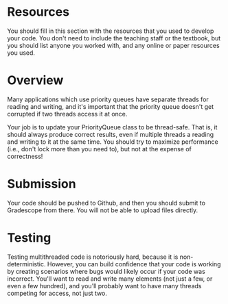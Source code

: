 # Resources
You should fill in this section with the resources that you used to develop your code.  You don't need to include the teaching staff or the textbook, but you should list anyone you worked with, and any online or paper resources you used.

# Overview
Many applications which use priority queues have separate threads for reading and writing, and it's important that the priority queue doesn't get corrupted if two threads access it at once.

Your job is to update your PriorityQueue class to be thread-safe.  That is, it should always produce correct results, even if multiple threads a reading and writing to it at the same time.
You should try to maximize performance (i.e., don't lock more than you need to), but not at the expense of correctness!

# Submission
Your code should be pushed to Github, and then you should submit to Gradescope from there.  You will not be able to upload files directly.

# Testing
Testing multithreaded code is notoriously hard, because it is non-deterministic.  However, you can build confidence that your code is working by creating scenarios where bugs would likely occur if your code was incorrect.  You'll want to read and write many elements (not just a few, or even a few hundred), and you'll probably want to have many threads competing for access, not just two.

